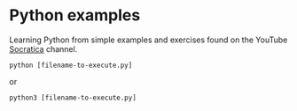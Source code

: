 # Python examples
Learning Python from simple examples and exercises found on the YouTube [Socratica](https://www.youtube.com/channel/UCW6TXMZ5Pq6yL6_k5NZ2e0Q) channel.

```
python [filename-to-execute.py]
```

or

```
python3 [filename-to-execute.py]
```
